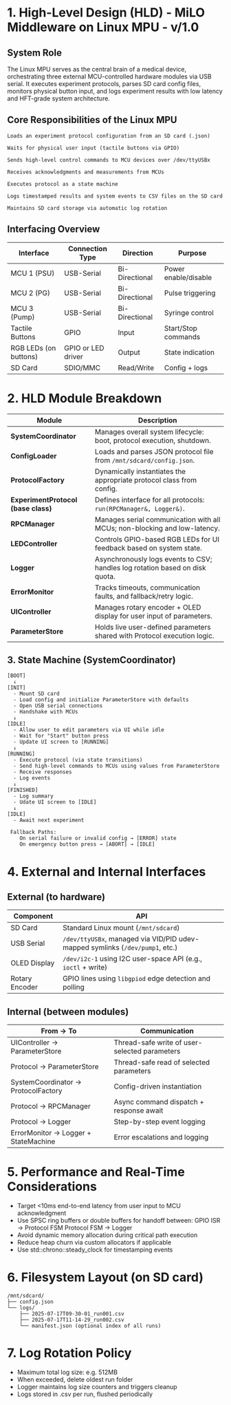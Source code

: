 # 1. High-Level Design (HLD) - MiLO Middleware on Linux MPU - v/1.0

## System Role

The Linux MPU serves as the central brain of a medical device, orchestrating three external MCU-controlled hardware modules via USB serial. It executes experiment protocols, parses SD card config files, monitors physical button input, and logs experiment results with low latency and HFT-grade system architecture.

## Core Responsibilities of the Linux MPU

    Loads an experiment protocol configuration from an SD card (.json)

    Waits for physical user input (tactile buttons via GPIO)

    Sends high-level control commands to MCU devices over /dev/ttyUSBx

    Receives acknowledgments and measurements from MCUs

    Executes protocol as a state machine

    Logs timestamped results and system events to CSV files on the SD card

    Maintains SD card storage via automatic log rotation

## Interfacing Overview

| Interface             | Connection Type            | Direction      | Purpose              |
| --------------------- | -------------------------- | -------------- | -------------------- |
| MCU 1 (PSU)           | USB-Serial                 | Bi-Directional | Power enable/disable |
| MCU 2 (PG)            | USB-Serial                 | Bi-Directional | Pulse triggering     |
| MCU 3 (Pump)          | USB-Serial                 | Bi-Directional | Syringe control      |
| Tactile Buttons       | GPIO                       | Input          | Start/Stop commands  |
| RGB LEDs (on buttons) | GPIO or LED driver         | Output         | State indication     |
| SD Card               | SDIO/MMC                   | Read/Write     | Config + logs        |

# 2. HLD Module Breakdown

| Module                              | Description                                                                  |
| ----------------------------------- | ---------------------------------------------------------------------------- |
| **SystemCoordinator**               | Manages overall system lifecycle: boot, protocol execution, shutdown.        |
| **ConfigLoader**                    | Loads and parses JSON protocol file from `/mnt/sdcard/config.json`.          |
| **ProtocolFactory**                 | Dynamically instantiates the appropriate protocol class from config.         |
| **ExperimentProtocol (base class)** | Defines interface for all protocols: `run(RPCManager&, Logger&)`.            |
| **RPCManager**                      | Manages serial communication with all MCUs; non-blocking and low-latency.    |
| **LEDController**                   | Controls GPIO-based RGB LEDs for UI feedback based on system state.          |
| **Logger**                          | Asynchronously logs events to CSV; handles log rotation based on disk quota. |
| **ErrorMonitor**                    | Tracks timeouts, communication faults, and fallback/retry logic.             |
| **UIController**                    | Manages rotary encoder + OLED display for user input of parameters.          |
| **ParameterStore**                  | Holds live user-defined parameters shared with Protocol execution logic.     |


## 3. State Machine (SystemCoordinator)

``` 
[BOOT]
  ↓
[INIT]
  - Mount SD card
  - Load config and initialize ParameterStore with defaults
  - Open USB serial connections
  - Handshake with MCUs
  ↓
[IDLE]
  - Allow user to edit parameters via UI while idle
  - Wait for "Start" button press
  - Update UI screen to [RUNNING]
  ↓
[RUNNING]
  - Execute protocol (via state transitions)
  - Send high-level commands to MCUs using values from ParameterStore
  - Receive responses
  - Log events
  ↓
[FINISHED]
  - Log summary
  - Udate UI screen to [IDLE] 
  ↓
[IDLE]
  - Await next experiment
 
 Fallback Paths:
    On serial failure or invalid config → [ERROR] state
    On emergency button press → [ABORT] → [IDLE]
```

# 4. External and Internal Interfaces 

## External (to hardware) 

| Component         | API                                                                           |
|------------------|--------------------------------------------------------------------------------|
| SD Card          | Standard Linux mount (`/mnt/sdcard`)                                           |
| USB Serial       | `/dev/ttyUSBx`, managed via VID/PID udev-mapped symlinks (`/dev/pump1`, etc.)  |
| OLED Display     | `/dev/i2c-1` using I2C user-space API (e.g., `ioctl` + write)                  |
| Rotary Encoder   | GPIO lines using `libgpiod` edge detection and polling                         |

## Internal (between modules) 

| From → To                            | Communication                              |
| ------------------------------------ | -------------------------------------------|
| UIController → ParameterStore      | Thread-safe write of user-selected parameters|
| Protocol → ParameterStore          | Thread-safe read of selected parameters      |               
| SystemCoordinator → ProtocolFactory  | Config-driven instantiation                |
| Protocol → RPCManager                | Async command dispatch + response await    |
| Protocol → Logger                    | Step-by-step event logging                 |
| ErrorMonitor → Logger + StateMachine | Error escalations and logging              |


# 5. Performance and Real-Time Considerations

- Target <10ms end-to-end latency from user input to MCU acknowledgment
- Use SPSC ring buffers or double buffers for handoff between:
    GPIO ISR → Protocol FSM
    Protocol FSM → Logger
- Avoid dynamic memory allocation during critical path execution
- Reduce heap churn via custom allocators if applicable 
- Use std::chrono::steady_clock for timestamping events


# 6. Filesystem Layout (on SD card)

```
/mnt/sdcard/
├── config.json
└── logs/
    ├── 2025-07-17T09-30-01_run001.csv
    ├── 2025-07-17T11-14-29_run002.csv
    └── manifest.json (optional index of all runs)
```

# 7. Log Rotation Policy

- Maximum total log size: e.g. 512MB
- When exceeded, delete oldest run folder
- Logger maintains log size counters and triggers cleanup
- Logs stored in .csv per run, flushed periodically



